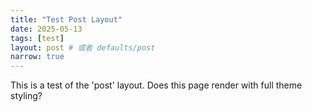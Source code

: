 ```yaml
---
title: "Test Post Layout"
date: 2025-05-13
tags: [test]
layout: post # 或者 defaults/post
narrow: true
---
```


This is a test of the 'post' layout.
Does this page render with full theme styling?
